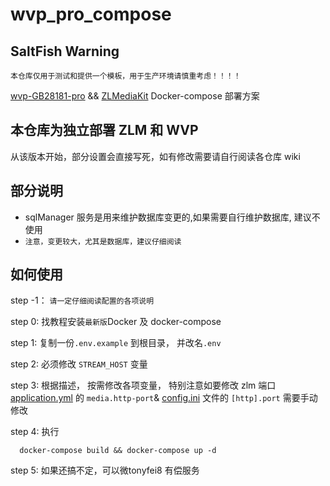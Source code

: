 # wvp_pro_compose

## SaltFish Warning

`本仓库仅用于测试和提供一个模板，用于生产环境请慎重考虑！！！！`

[wvp-GB28181-pro](https://github.com/648540858/wvp-GB28181-pro) && [ZLMediaKit](https://github.com/ZLMediaKit/ZLMediaKit) Docker-compose 部署方案

## 本仓库为独立部署 ZLM 和 WVP

从该版本开始，部分设置会直接写死，如有修改需要请自行阅读各仓库 wiki

## 部分说明

- sqlManager 服务是用来维护数据库变更的,如果需要自行维护数据库, 建议不使用
- `注意，变更较大，尤其是数据库，建议仔细阅读`

## 如何使用

step -1： `请一定仔细阅读配置的各项说明`

step 0: 找教程安装`最新版`Docker 及 docker-compose

step 1: 复制一份`.env.example` 到根目录， 并改名`.env`

step 2: 必须修改 `STREAM_HOST` 变量

step 3: 根据描述， 按需修改各项变量， 特别注意如要修改 zlm 端口 [application.yml](./config/wvp/application.yml) 的 `media.http-port`& [config.ini](./config/zlm/config.ini) 文件的 `[http].port` 需要手动修改

step 4: 执行

```shell
  docker-compose build && docker-compose up -d
```
step 5: 如果还搞不定，可以微tonyfei8 有偿服务



